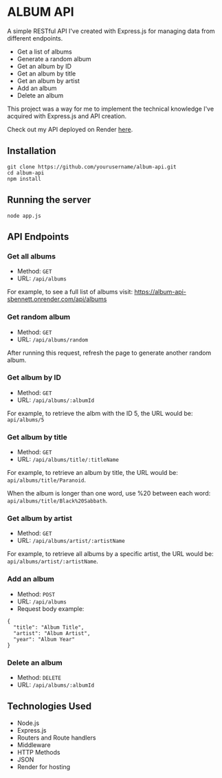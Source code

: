 # ALBUM API

A simple RESTful API I've created with Express.js for managing data from different endpoints.

- Get a list of albums
- Generate a random album
- Get an album by ID
- Get an album by title
- Get an album by artist
- Add an album
- Delete an album

This project was a way for me to implement the technical knowledge I've acquired with Express.js and API creation.

Check out my API deployed on Render [here](https://album-api-sbennett.onrender.com).

## Installation

```
git clone https://github.com/yourusername/album-api.git
cd album-api
npm install
```

## Running the server

```
node app.js
```

## API Endpoints

### Get all albums

- Method: `GET`
- URL: `/api/albums`

For example, to see a full list of albums visit: https://album-api-sbennett.onrender.com/api/albums

### Get random album

- Method: `GET`
- URL: `/api/albums/random`

After running this request, refresh the page to generate another random album.

### Get album by ID

- Method: `GET`
- URL: `/api/albums/:albumId`

For example, to retrieve the albm with the ID 5, the URL would be: `api/albums/5`

### Get album by title

- Method: `GET`
- URL: `/api/albums/title/:titleName`

For example, to retrieve an album by title, the URL would be: `api/albums/title/Paranoid`.

When the album is longer than one word, use %20 between each word: `api/albums/title/Black%20Sabbath`.

### Get album by artist

- Method: `GET`
- URL: `/api/albums/artist/:artistName`

For example, to retrieve all albums by a specific artist, the URL would be: `api/albums/artist/:artistName`.

### Add an album

- Method: `POST`
- URL: `/api/albums`
- Request body example:

```
{
  "title": "Album Title",
  "artist": "Album Artist",
  "year": "Album Year"
}
```

### Delete an album

- Method: `DELETE`
- URL: `/api/albums/:albumId`

## Technologies Used

- Node.js
- Express.js
- Routers and Route handlers
- Middleware
- HTTP Methods
- JSON
- Render for hosting

